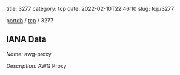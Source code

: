 title: 3277
category: tcp
date: 2022-02-10T22:46:10
slug: tcp/3277

[portdb](/) / [tcp](/category/tcp.html) / 3277


## IANA Data

_Name:_ awg-proxy

_Description:_ AWG Proxy

